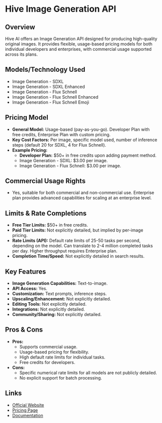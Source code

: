 # Hive Image Generation API

## Overview
Hive AI offers an Image Generation API designed for producing high-quality original images. It provides flexible, usage-based pricing models for both individual developers and enterprises, with commercial usage supported across its plans.

## Models/Technology Used
*   Image Generation - SDXL
*   Image Generation - SDXL Enhanced
*   Image Generation - Flux Schnell
*   Image Generation - Flux Schnell Enhanced
*   Image Generation - Flux Schnell Emoji

## Pricing Model
*   **General Model:** Usage-based (pay-as-you-go). Developer Plan with free credits, Enterprise Plan with custom pricing.
*   **Key Cost Factors:** Per image, specific model used, number of inference steps (default 20 for SDXL, 4 for Flux Schnell).
*   **Example Pricing:**
    *   **Developer Plan:** $50+ in free credits upon adding payment method.
    *   Image Generation - SDXL: $3.00 per image.
    *   Image Generation - Flux Schnell: $3.00 per image.

## Commercial Usage Rights
*   Yes, suitable for both commercial and non-commercial use. Enterprise plan provides advanced capabilities for scaling at an enterprise level.

## Limits & Rate Completions
*   **Free Tier Limits:** $50+ in free credits.
*   **Paid Tier Limits:** Not explicitly detailed, but implied by per-image pricing.
*   **Rate Limits (API):** Default rate limits of 25-50 tasks per second, depending on the model. Can translate to 2-4 million completed tasks per day. Higher throughput requires Enterprise plan.
*   **Completion Time/Speed:** Not explicitly detailed in search results.

## Key Features
*   **Image Generation Capabilities:** Text-to-image.
*   **API Access:** Yes.
*   **Customization:** Text prompts, inference steps.
*   **Upscaling/Enhancement:** Not explicitly detailed.
*   **Editing Tools:** Not explicitly detailed.
*   **Integrations:** Not explicitly detailed.
*   **Community/Sharing:** Not explicitly detailed.

## Pros & Cons
*   **Pros:**
    *   Supports commercial usage.
    *   Usage-based pricing for flexibility.
    *   High default rate limits for individual tasks.
    *   Free credits for developers.
*   **Cons:**
    *   Specific numerical rate limits for all models are not publicly detailed.
    *   No explicit support for batch processing.

## Links
*   [Official Website](https://thehive.ai/products/image-generation)
*   [Pricing Page](https://thehive.ai/pricing)
*   [Documentation](https://docs.thehive.ai/api-reference/image-generation)